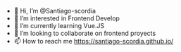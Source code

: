 - 👋 Hi, I’m @Santiago-scordia
- 👀 I’m interested in Frontend Develop
- 🌱 I’m currently learning Vue.JS 
- 💞️ I’m looking to collaborate on frontend proyects
- 📫 How to reach me https://santiago-scordia.github.io/

<!---
Santiago-scordia/Santiago-scordia is a ✨ special ✨ repository because its `README.md` (this file) appears on your GitHub profile.
You can click the Preview link to take a look at your changes.
--->
